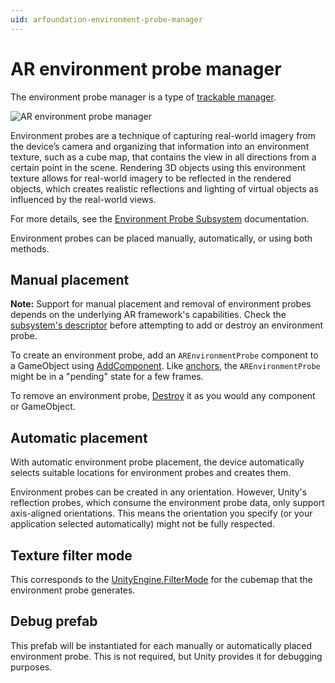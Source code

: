 ```yaml
---
uid: arfoundation-environment-probe-manager
---
```

# AR environment probe manager

The environment probe manager is a type of [trackable manager](trackable-managers.md).

![AR environment probe manager](images/ar-environment-probe-manager.png "AR Environment Probe Manager")

Environment probes are a technique of capturing real-world imagery from the device’s camera and organizing that information into an environment texture, such as a cube map, that contains the view in all directions from a certain point in the scene. Rendering 3D objects using this environment texture allows for real-world imagery to be reflected in the rendered objects, which creates realistic reflections and lighting of virtual objects as influenced by the real-world views.

For more details, see the [Environment Probe Subsystem](xref:arsubsystems-environment-probe-subsystem) documentation.

Environment probes can be placed manually, automatically, or using both methods.

## Manual placement

**Note:** Support for manual placement and removal of environment probes depends on the underlying AR framework's capabilities. Check the [subsystem's descriptor](xref:UnityEngine.XR.ARSubsystems.XREnvironmentProbeSubsystemDescriptor) before attempting to add or destroy an environment probe.

To create an environment probe, add an `AREnvironmentProbe` component to a GameObject using [AddComponent](xref:UnityEngine.GameObject.AddComponent(System.Type)). Like [anchors](anchor-manager.md), the `AREnvironmentProbe` might be in a "pending" state for a few frames.

To remove an environment probe, [Destroy](xref:UnityEngine.Object.Destroy(UnityEngine.Object)) it as you would any component or GameObject.

## Automatic placement

With automatic environment probe placement, the device automatically selects suitable locations for environment probes and creates them.

Environment probes can be created in any orientation. However, Unity's reflection probes, which consume the environment probe data, only support axis-aligned orientations. This means the orientation you specify (or your application selected automatically) might not be fully respected.

## Texture filter mode

This corresponds to the [UnityEngine.FilterMode](https://docs.unity3d.com/ScriptReference/FilterMode.html) for the cubemap that the environment probe generates.

## Debug prefab

This prefab will be instantiated for each manually or automatically placed environment probe. This is not required, but Unity provides it for debugging purposes.
